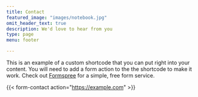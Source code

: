```yaml
---
title: Contact
featured_image: "images/notebook.jpg"
omit_header_text: true
description: We'd love to hear from you
type: page
menu: footer

---
```



This is an example of a custom shortcode that you can put right into your content. You will need to add a form action to the the shortcode to make it work. Check out [Formspree](https://formspree.io/) for a simple, free form service. 

{{< form-contact action="https://example.com"  >}}
